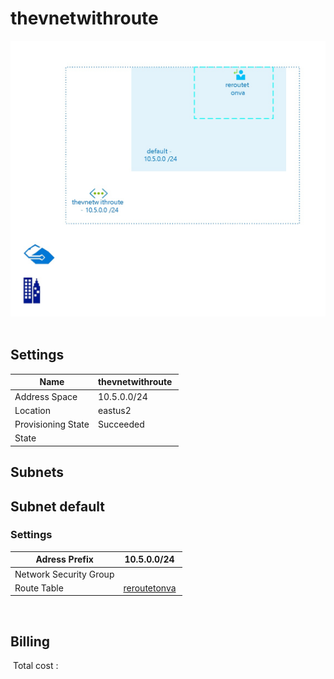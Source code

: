 # thevnetwithroute 
![alt text](/../assets/f63b0abd025c445ab2f744b373ba2b32.jpg) 
## Settings


| Name | thevnetwithroute  |
| --- | --- |
| Address Space | 10.5.0.0/24  |
| Location | eastus2  |
| Provisioning State | Succeeded  |
| State |   |


## Subnets

## Subnet default

### Settings


| Adress Prefix | 10.5.0.0/24  |
| --- | --- |
| Network Security Group |   |
| Route Table | [reroutetonva](reroutetonva--747290517.md)  |

 
## Billing
 Total cost : 
